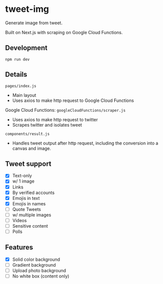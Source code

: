 # tweet-img
 
Generate image from tweet.

Built on Next.js with scraping on Google Cloud Functions.

## Development
```
npm run dev
```
## Details
`pages/index.js`
- Main layout
- Uses axios to make http request to Google Cloud Functions

Google Cloud Functions: `googleCloudFunctions/scraper.js`
- Uses axios to make http request to twitter
- Scrapes twitter and isolates tweet

`components/result.js`
- Handles tweet output after http request, including the conversion into a canvas and image.

## Tweet support
- [x] Text-only
- [x] w/ 1 image
- [x] Links
- [x] By verified accounts
- [x] Emojis in text
- [x] Emojis in names
- [ ] Quote Tweets
- [ ] w/ multiple images
- [ ] Videos
- [ ] Sensitive content
- [ ] Polls

## Features
- [x] Solid color background
- [ ] Gradient background
- [ ] Upload photo background
- [ ] No white box (content only)
